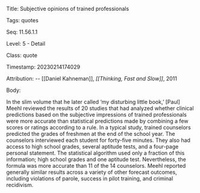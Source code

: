 Title:  Subjective opinions of trained professionals

Tags:   quotes

Seq:    11.56.1.1

Level:  5 - Detail

Class:  quote

Timestamp: 20230214174029

Attribution: -- [[Daniel Kahneman]], *[[Thinking, Fast and Slow]]*, 2011

Body:

In the slim volume that he later called ‘my disturbing little book,’ [Paul] Meehl reviewed the results of 20 studies that had analyzed whether clinical predictions based on the subjective impressions of trained professionals were more accurate than statistical predictions made by combining a few scores or ratings according to a rule. In a typical study, trained counselors predicted the grades of freshmen at the end of the school year. The counselors interviewed each student for forty-five minutes. They also had access to high school grades, several aptitude tests, and a four-page personal statement. The statistical algorithm used only a fraction of this information; high school grades and one aptitude test. Nevertheless, the formula was more accurate than 11 of the 14 counselors. Meehl reported generally similar results across a variety of other forecast outcomes, including violations of parole, success in pilot training, and criminal recidivism.

